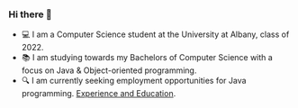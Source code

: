 ### Hi there 👋

- 💻 I am a Computer Science student at the University at Albany, class of 2022.
- 📚 I am studying towards my Bachelors of Computer Science with a focus on Java & Object-oriented programming.
- 🔍 I am currently seeking employment opportunities for Java programming. [Experience and Education](https://drive.google.com/file/d/1BaT2DqeVHSktdpROob9m-yJxTvr-Jzzv/view?usp=sharing).
